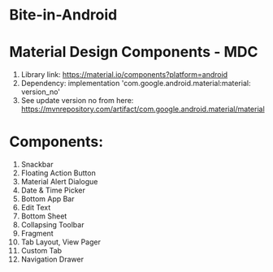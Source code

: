 # Bite-in-Android
# Material Design Components - MDC
01. Library link: https://material.io/components?platform=android
02. Dependency:  implementation 'com.google.android.material:material: version_no'
03. See update version no from here: https://mvnrepository.com/artifact/com.google.android.material/material
# Components: 
01. Snackbar
02. Floating Action Button
03. Material Alert Dialogue
04. Date & Time Picker
05. Bottom App Bar
06. Edit Text
07. Bottom Sheet
08. Collapsing Toolbar
9. Fragment
10. Tab Layout, View Pager
11. Custom Tab
12. Navigation Drawer
